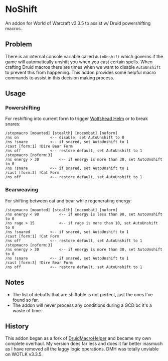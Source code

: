 # NoShift

An addon for World of Warcraft v3.3.5 to assist w/ Druid powershifting macros.

## Problem

There is an internal console variable called ``AutoUnshift`` which governs if the game will automatically unshift you when you cast certain spells.  When crafting Druid macros there are times when we want to disable ``AutoUnshift`` to prevent this from happening.  This addon provides some helpful macro commands to assist in this decision making process.

## Usage

### Powershifting

For reshifting into current form to trigger [Wolfshead Helm](https://www.wowhead.com/classic/item=8345/wolfshead-helm) or to break snares:

```
/stopmacro [mounted] [stealth] [nocombat] [noform]
/ns on 				<-- disable, set AutoUnshift to 0
/ns !snare			<-- if snared, set AutoUnshift to 1
/cast [form:1] !Dire Bear Form
/ns off				<-- restore default, set AutoUnshift to 1
/stopmacro [noform:3]
/ns energy > 30			<-- if energy is more than 30, set AutoUnshift to 0
/ns !snare			<-- if snared, set AutoUnshift to 1
/cast [form:3] !Cat Form
/ns off				<-- restore default, set AutoUnshift to 1
```

### Bearweaving

For shifting between cat and bear while regenerating energy:

```
/stopmacro [mounted] [stealth] [nocombat] [noform]
/ns energy < 90			<-- if energy is less than 90, set AutoUnshift to 0
/ns rage > 15			<-- if rage is more than 10, set AutoUnshift to 0
/ns !snared			<-- if snared, set AutoUnshift to 1
/cast [form:1] !Cat Form
/ns off				<-- restore default, set AutoUnshift to 1
/stopmacro [noform:3]
/ns energy > 30			<-- if energy is more than 30, set AutoUnshift to 0
/ns !snare			<-- if snared, set AutoUnshift to 1
/cast [form:3] !Dire Bear Form
/ns off				<-- restore default, set AutoUnshift to 1
```

## Notes

- The list of debuffs that are shiftable is not perfect, just the ones I've found so far.
- The addon will never process any conditions during a GCD bc it's a waste of time.

## History

This addon began as a fork of [DruidMacroHelper](https://github.com/ForsakenNGS/DruidMacroHelper) and became my own complete overhaul.  My version does far less and does it far better inasmuch as I have removed all the laggy logic operations.  DMH was totally unviable on WOTLK v3.3.5.